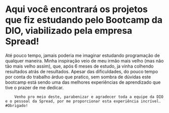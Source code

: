 # Aqui você encontrará os projetos que fiz estudando pelo Bootcamp da DIO, viabilizado pela empresa Spread!

  Até pouco tempo, jamais poderia me imaginar estudando programação de qualquer maneira. Minha inspiração veio de meu irmão mais velho (mas não tão mais velho assim), que, após 6 meses de estudo, ja vinha colhendo resultados atrás de resultados.
  Apesar das dificuldades, do pouco tempo por conta do trabalho árduo que pratico, sem sombra de dúvidas este bootcamp está sendo uma das melhores experiências de aprendizado que tive o prazer de me dedicar.
  
  
  
        Venho pro meio deste, parabenizar e agradecer toda a equipe da DIO e o pessoal da Spread, por me proporcionar esta experiência incrível. #Obrigado!
